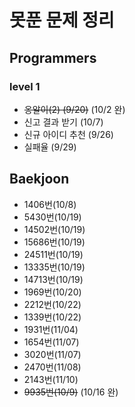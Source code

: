 # 못푼 문제 정리

## Programmers
### level 1
- ~~옹알이(2) (9/20)~~ (10/2 완)
- 신고 결과 받기 (10/7)
- 신규 아이디 추천 (9/26)
- 실패율 (9/29)

## Baekjoon
- 1406번(10/8)
- 5430번(10/19)
- 14502번(10/19)
- 15686번(10/19)
- 24511번(10/19)
- 13335번(10/19)
- 14713번(10/19)
- 1969번(10/20)
- 2212번(10/22)
- 1339번(10/22)
- 1931번(11/04)
- 1654번(11/07)
- 3020번(11/07)
- 2470번(11/08)
- 2143번(11/10)
- ~~9935번(10/9)~~ (10/16 완)